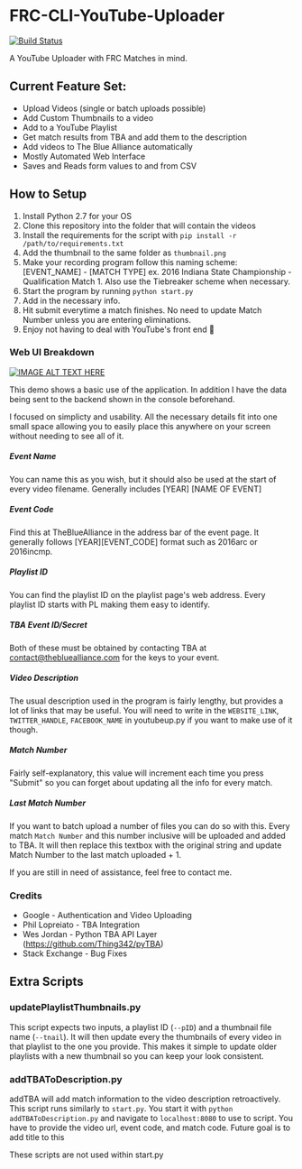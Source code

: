 # FRC-CLI-YouTube-Uploader
[![Build Status](https://travis-ci.org/NikhilNarayana/FRC-YouTube-Uploader.svg?branch=master)](https://travis-ci.org/NikhilNarayana/FRC-YouTube-Uploader)

A YouTube Uploader with FRC Matches in mind.


## Current Feature Set:
* Upload Videos (single or batch uploads possible)
* Add Custom Thumbnails to a video
* Add to a YouTube Playlist
* Get match results from TBA and add them to the description
* Add videos to The Blue Alliance automatically
* Mostly Automated Web Interface
* Saves and Reads form values to and from CSV


## How to Setup
1. Install Python 2.7 for your OS
2. Clone this repository into the folder that will contain the videos
3. Install the requirements for the script with `pip install -r /path/to/requirements.txt`
4. Add the thumbnail to the same folder as `thumbnail.png`
5. Make your recording program follow this naming scheme: [EVENT_NAME] - [MATCH TYPE] ex. 2016 Indiana State Championship - Qualification Match 1. Also use the Tiebreaker scheme when necessary.
5. Start the program by running `python start.py`
6. Add in the necessary info.
7. Hit submit everytime a match finishes. No need to update Match Number unless you are entering eliminations.
8. Enjoy not having to deal with YouTube's front end 🎉

### Web UI Breakdown
[![IMAGE ALT TEXT HERE](http://img.youtube.com/vi/6HuZ1sHrGR0/0.jpg)](http://www.youtube.com/watch?v=6HuZ1sHrGR0)

This demo shows a basic use of the application. In addition I have the data being sent to the backend shown in the console beforehand.

I focused on simplicty and usability. All the necessary details fit into one small space allowing you to easily place this anywhere on your screen without needing to see all of it.

##### Event Name
You can name this as you wish, but it should also be used at the start of every video filename. Generally includes [YEAR] [NAME OF EVENT]

##### Event Code
Find this at TheBlueAlliance in the address bar of the event page. It generally follows [YEAR][EVENT_CODE] format such as 2016arc or 2016incmp.

##### Playlist ID
You can find the playlist ID on the playlist page's web address. Every playlist ID starts with PL making them easy to identify.

##### TBA Event ID/Secret
Both of these must be obtained by contacting TBA at contact@thebluealliance.com for the keys to your event.

##### Video Description
The usual description used in the program is fairly lengthy, but provides a lot of links that may be useful. You will need to write in the `WEBSITE_LINK`, `TWITTER_HANDLE`, `FACEBOOK_NAME` in youtubeup.py if you want to make use of it though.

##### Match Number
Fairly self-explanatory, this value will increment each time you press "Submit" so you can forget about updating all the info for every match.

##### Last Match Number
If you want to batch upload a number of files you can do so with this. Every match `Match Number` and this number inclusive will be uploaded and added to TBA. It will then replace this textbox with the original string and update Match Number to the last match uploaded + 1.

If you are still in need of assistance, feel free to contact me.


### Credits
* Google - Authentication and Video Uploading
* Phil Lopreiato - TBA Integration
* Wes Jordan - Python TBA API Layer (https://github.com/Thing342/pyTBA)
* Stack Exchange - Bug Fixes


## Extra Scripts
### updatePlaylistThumbnails.py
This script expects two inputs, a playlist ID (`--pID`) and a thumbnail file name (`--tnail`). It will then update every the thumbnails of every video in that playlist to the one you provide. This makes it simple to update older playlists with a new thumbnail so you can keep your look consistent.

### addTBAToDescription.py
addTBA will add match information to the video description retroactively. This script runs similarly to `start.py`. You start it with `python addTBAToDescription.py` and navigate to `localhost:8080` to use to script. You have to provide the video url, event code, and match code. Future goal is to add title to this

These scripts are not used within start.py
